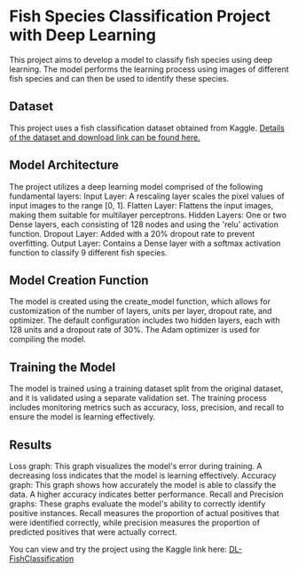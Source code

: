 # Fish Species Classification Project with Deep Learning
This project aims to develop a model to classify fish species using deep learning. The model performs the learning process using images of different fish species and can then be used to identify these species.
## Dataset
This project uses a fish classification dataset obtained from Kaggle. [Details of the dataset and download link can be found here.](https://www.kaggle.com/datasets/crowww/a-large-scale-fish-dataset)
## Model Architecture
The project utilizes a deep learning model comprised of the following fundamental layers:
Input Layer: A rescaling layer scales the pixel values of input images to the range [0, 1].
Flatten Layer: Flattens the input images, making them suitable for multilayer perceptrons.
Hidden Layers: One or two Dense layers, each consisting of 128 nodes and using the 'relu' activation function.
Dropout Layer: Added with a 20% dropout rate to prevent overfitting.
Output Layer: Contains a Dense layer with a softmax activation function to classify 9 different fish species.
## Model Creation Function
The model is created using the create_model function, which allows for customization of the number of layers, units per layer, dropout rate, and optimizer. The default configuration includes two hidden layers, each with 128 units and a dropout rate of 30%. The Adam optimizer is used for compiling the model.
## Training the Model
The model is trained using a training dataset split from the original dataset, and it is validated using a separate validation set. The training process includes monitoring metrics such as accuracy, loss, precision, and recall to ensure the model is learning effectively.
## Results
Loss graph: This graph visualizes the model's error during training. A decreasing loss indicates that the model is learning effectively.
Accuracy graph: This graph shows how accurately the model is able to classify the data. A higher accuracy indicates better performance.
Recall and Precision graphs: These graphs evaluate the model's ability to correctly identify positive instances. Recall measures the proportion of actual positives that were identified correctly, while precision measures the proportion of predicted positives that were actually correct.

You can view and try the project using the Kaggle link here: [DL-FishClassification](https://www.kaggle.com/code/melikesevin/dl-fishclassification)
